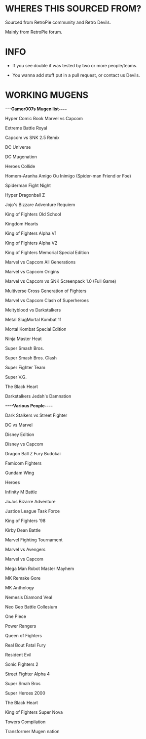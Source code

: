 
# WHERES THIS SOURCED FROM? #

Sourced from RetroPie community and Retro Devils. 

Mainly from RetroPie forum. 

# INFO #

- If you see double if was tested by two or more people/teams.

- You wanna add stuff put in a pull request, or contact us Devils. 


# WORKING MUGENS #

**---Gamer007s Mugen list----**

Hyper Comic Book Marvel vs Capcom 

Extreme Battle Royal

Capcom vs SNK 2.5 Remix

DC Universe

DC Mugenation

Heroes Collide

Homem-Aranha Amigo Ou Inimigo (Spider-man Friend or Foe)

Spiderman Fight Night

Hyper Dragonball Z

Jojo's Bizzare Adventure Requiem

King of Fighters Old School

Kingdom Hearts

King of Fighters Alpha V1

King of Fighters Alpha V2

King of Fighters Memorial Special Edition

Marvel vs Capcom All Generations

Marvel vs Capcom Origins

Marvel vs Capcom vs SNK Screenpack 1.0 (Full Game)

Multiverse Cross Generation of Fighters

Marvel vs Capcom Clash of Superheroes

Meltyblood vs Darkstalkers

Metal SlugMortal Kombat 11

Mortal Kombat Special Edition

Ninja Master Heat

Super Smash Bros.

Super Smash Bros. Clash


Super Fighter Team

Super V.G.

The Black Heart

Darkstalkers Jedah's Damnation

**----Various People----**

Dark Stalkers vs Street Fighter

DC vs Marvel

Disney Edition

Disney vs Capcom

Dragon Ball Z Fury Budokai

Famicom Fighters

Gundam Wing

Heroes

Infinity M Battle

JoJos Bizarre Adventure

Justice League Task Force

King of Fighters '98

Kirby Dean Battle

Marvel Fighting Tournament

Marvel vs Avengers

Marvel vs Capcom

Mega Man Robot Master Mayhem

MK Remake Gore

MK Anthology

Nemesis Diamond Veal

Neo Geo Battle Collesium

One Piece

Power Rangers

Queen of Fighters

Real Bout Fatal Fury

Resident Evil

Sonic Fighters 2

Street Fighter Alpha 4

Super Smah Bros

Super Heroes 2000

The Black Heart

King of Fighters Super Nova

Towers Compilation

Transformer Mugen nation

